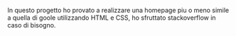 In questo progetto ho provato a realizzare una homepage piu o meno simile a quella di goole utilizzando HTML e CSS, ho sfruttato stackoverflow in caso di bisogno.
